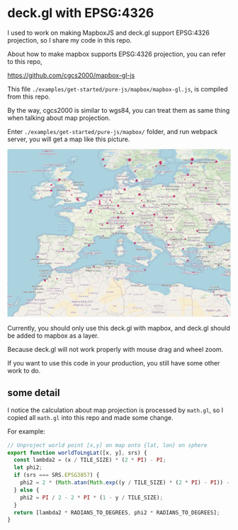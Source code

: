 # deck.gl with EPSG:4326


I used to work on making MapboxJS and deck.gl support EPSG:4326 projection, so I share my code in this repo. 

About how to make mapbox supports EPSG:4326 projection, you can refer to this repo,

https://github.com/cgcs2000/mapbox-gl-js

This file `./examples/get-started/pure-js/mapbox/mapbox-gl.js`, is compiled from this repo.

By the way, cgcs2000 is similar to wgs84, you can treat them as same thing when talking about map projection.

Enter `./examples/get-started/pure-js/mapbox/` folder, and run webpack server, you will get a map like this picture.

![screenshot](./imgs/deckgl-4326.png)

Currently, you should only use this deck.gl with mapbox, and deck.gl should be added to mapbox as a layer.

Because deck.gl will not work properly with mouse drag and wheel zoom.

If you want to use this code in your production, you still have some other work to do.

## some detail

I notice the calculation about map projection is processed by `math.gl`, so I copied all `math.gl` into this repo and made some change.

For example:

```javascript
// Unproject world point [x,y] on map onto {lat, lon} on sphere
export function worldToLngLat([x, y], srs) {
  const lambda2 = (x / TILE_SIZE) * (2 * PI) - PI;
  let phi2;
  if (srs === SRS.EPSG3857) {
    phi2 = 2 * (Math.atan(Math.exp((y / TILE_SIZE) * (2 * PI) - PI)) - PI_4);
  } else {
    phi2 = PI / 2 - 2 * PI * (1 - y / TILE_SIZE);
  }
  return [lambda2 * RADIANS_TO_DEGREES, phi2 * RADIANS_TO_DEGREES];
}
```



